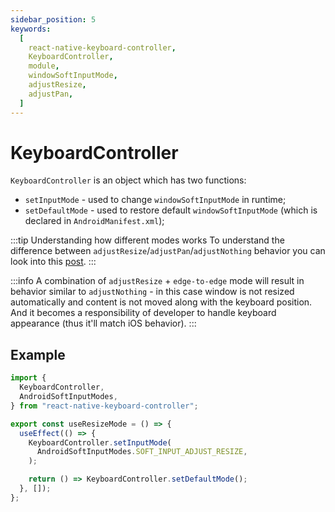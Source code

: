 ```yaml
---
sidebar_position: 5
keywords:
  [
    react-native-keyboard-controller,
    KeyboardController,
    module,
    windowSoftInputMode,
    adjustResize,
    adjustPan,
  ]
---
```


# KeyboardController

`KeyboardController` is an object which has two functions:

- `setInputMode` - used to change `windowSoftInputMode` in runtime;
- `setDefaultMode` - used to restore default `windowSoftInputMode` (which is declared in `AndroidManifest.xml`);

:::tip Understanding how different modes works
To understand the difference between `adjustResize`/`adjustPan`/`adjustNothing` behavior you can look into this [post](https://stackoverflow.com/a/71301500/9272042).
:::

:::info
A combination of `adjustResize` + `edge-to-edge` mode will result in behavior similar to `adjustNothing` - in this case window is not resized automatically and content is not moved along with the keyboard position. And it becomes a responsibility of developer to handle keyboard appearance (thus it'll match iOS behavior).
:::

## Example

```ts
import {
  KeyboardController,
  AndroidSoftInputModes,
} from "react-native-keyboard-controller";

export const useResizeMode = () => {
  useEffect(() => {
    KeyboardController.setInputMode(
      AndroidSoftInputModes.SOFT_INPUT_ADJUST_RESIZE,
    );

    return () => KeyboardController.setDefaultMode();
  }, []);
};
```
